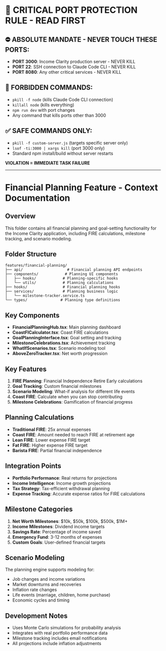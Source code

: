 # 🚨 CRITICAL PORT PROTECTION RULE - READ FIRST

## ⛔ ABSOLUTE MANDATE - NEVER TOUCH THESE PORTS:
- **PORT 3000**: Income Clarity production server - NEVER KILL
- **PORT 22**: SSH connection to Claude Code CLI - NEVER KILL  
- **PORT 8080**: Any other critical services - NEVER KILL

## 🚫 FORBIDDEN COMMANDS:
- `pkill -f node` (kills Claude Code CLI connection)
- `killall node` (kills everything)
- `npm run dev` with port changes
- Any command that kills ports other than 3000

## ✅ SAFE COMMANDS ONLY:
- `pkill -f custom-server.js` (targets specific server only)
- `lsof -ti:3000 | xargs kill` (port 3000 only)
- Standard npm install/build without server restarts

**VIOLATION = IMMEDIATE TASK FAILURE**

---

# Financial Planning Feature - Context Documentation

## Overview
This folder contains all financial planning and goal-setting functionality for the Income Clarity application, including FIRE calculations, milestone tracking, and scenario modeling.

## Folder Structure
```
features/financial-planning/
├── api/                    # Financial planning API endpoints
├── components/            # Planning UI components
│   ├── hooks/            # Planning-specific hooks
│   └── utils/            # Planning calculations
├── hooks/                # Financial planning hooks
├── services/             # Planning business logic
│   └── milestone-tracker.service.ts
└── types/               # Planning type definitions
```

## Key Components
- **FinancialPlanningHub.tsx**: Main planning dashboard
- **CoastFICalculator.tsx**: Coast FIRE calculations
- **GoalPlanningInterface.tsx**: Goal setting and tracking
- **MilestoneCelebrations.tsx**: Achievement tracking
- **WhatIfScenarios.tsx**: Scenario modeling tool
- **AboveZeroTracker.tsx**: Net worth progression

## Key Features
1. **FIRE Planning**: Financial Independence Retire Early calculations
2. **Goal Tracking**: Custom financial milestones
3. **Scenario Modeling**: What-if analysis for different life events
4. **Coast FIRE**: Calculate when you can stop contributing
5. **Milestone Celebrations**: Gamification of financial progress

## Planning Calculations
- **Traditional FIRE**: 25x annual expenses
- **Coast FIRE**: Amount needed to reach FIRE at retirement age
- **Lean FIRE**: Lower expense FIRE target
- **Fat FIRE**: Higher expense FIRE target
- **Barista FIRE**: Partial financial independence

## Integration Points
- **Portfolio Performance**: Real returns for projections
- **Income Intelligence**: Income growth projections
- **Tax Strategy**: Tax-efficient withdrawal planning
- **Expense Tracking**: Accurate expense ratios for FIRE calculations

## Milestone Categories
1. **Net Worth Milestones**: $10k, $50k, $100k, $500k, $1M+
2. **Income Milestones**: Dividend income targets
3. **Savings Rate**: Percentage of income saved
4. **Emergency Fund**: 3-12 months of expenses
5. **Custom Goals**: User-defined financial targets

## Scenario Modeling
The planning engine supports modeling for:
- Job changes and income variations
- Market downturns and recoveries
- Inflation rate changes
- Life events (marriage, children, home purchase)
- Economic cycles and timing

## Development Notes
- Uses Monte Carlo simulations for probability analysis
- Integrates with real portfolio performance data
- Milestone tracking includes email notifications
- All projections include inflation adjustments